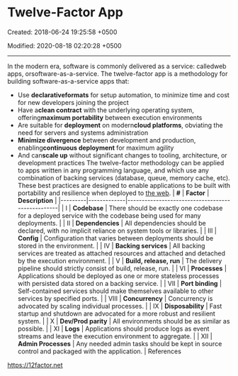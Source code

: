 # Twelve-Factor App

Created: 2018-06-24 19:25:58 +0500

Modified: 2020-08-18 02:20:28 +0500

---

In the modern era, software is commonly delivered as a service: calledweb apps, orsoftware-as-a-service. The twelve-factor app is a methodology for building software-as-a-service apps that:

- Use **declarativeformats** for setup automation, to minimize time and cost for new developers joining the project
- Have a**clean contract** with the underlying operating system, offering**maximum portability** between execution environments
- Are suitable for **deployment** on modern**cloud platforms**, obviating the need for servers and systems administration
- **Minimize divergence** between development and production, enabling**continuous deployment** for maximum agility
- And can**scale up** without significant changes to tooling, architecture, or development practices
The twelve-factor methodology can be applied to apps written in any programming language, and which use any combination of backing services (database, queue, memory cache, etc).
These best practices are designed to enable applications to be built with portability and resilience when deployed to [the web](https://en.wikipedia.org/wiki/The_web).
| **#** | **Factor**              | **Description**                                                                                                     |
|---------|-------------|--------------------------------------------------|
| I      | **Codebase**            | There should be exactly one codebase for a deployed service with the codebase being used for many deployments.      |
| II     | **Dependencies**        | All dependencies should be declared, with no implicit reliance on system tools or libraries.                        |
| III    | **Config**              | Configuration that varies between deployments should be stored in the environment.                                  |
| IV     | **Backing services**    | All backing services are treated as attached resources and attached and detached by the execution environment.      |
| V      | **Build, release, run** | The delivery pipeline should strictly consist of build, release, run.                                               |
| VI     | **Processes**           | Applications should be deployed as one or more stateless processes with persisted data stored on a backing service. |
| VII    | **Port binding**        | Self-contained services should make themselves available to other services by specified ports.                      |
| VIII   | **Concurrency**         | Concurrency is advocated by scaling individual processes.                                                           |
| IX     | **Disposability**       | Fast startup and shutdown are advocated for a more robust and resilient system.                                     |
| X      | **Dev/Prod parity**     | All environments should be as similar as possible.                                                                  |
| XI     | **Logs**                | Applications should produce logs as event streams and leave the execution environment to aggregate.                 |
| XII    | **Admin Processes**     | Any needed admin tasks should be kept in source control and packaged with the application.                          |
References

<https://12factor.net>
